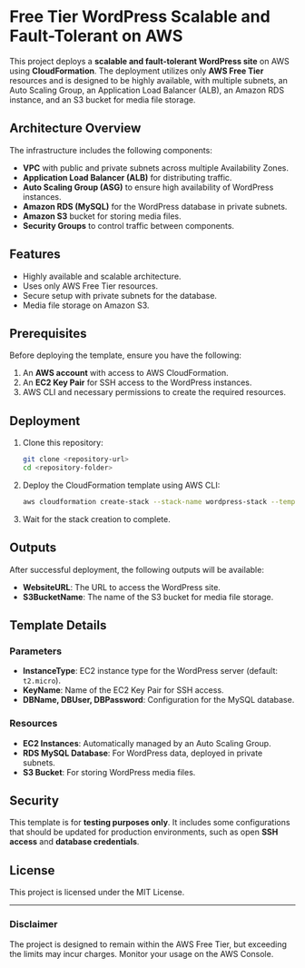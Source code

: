 
# Free Tier WordPress Scalable and Fault-Tolerant on AWS  

This project deploys a **scalable and fault-tolerant WordPress site** on AWS using **CloudFormation**. The deployment utilizes only **AWS Free Tier** resources and is designed to be highly available, with multiple subnets, an Auto Scaling Group, an Application Load Balancer (ALB), an Amazon RDS instance, and an S3 bucket for media file storage.  

## Architecture Overview  
The infrastructure includes the following components:  
- **VPC** with public and private subnets across multiple Availability Zones.  
- **Application Load Balancer (ALB)** for distributing traffic.  
- **Auto Scaling Group (ASG)** to ensure high availability of WordPress instances.  
- **Amazon RDS (MySQL)** for the WordPress database in private subnets.  
- **Amazon S3** bucket for storing media files.  
- **Security Groups** to control traffic between components.  

## Features  
- Highly available and scalable architecture.  
- Uses only AWS Free Tier resources.  
- Secure setup with private subnets for the database.  
- Media file storage on Amazon S3.  

## Prerequisites  
Before deploying the template, ensure you have the following:  
1. An **AWS account** with access to AWS CloudFormation.  
2. An **EC2 Key Pair** for SSH access to the WordPress instances.  
3. AWS CLI and necessary permissions to create the required resources.  

## Deployment  
1. Clone this repository:  
   ```bash
   git clone <repository-url>
   cd <repository-folder>
   ```  
2. Deploy the CloudFormation template using AWS CLI:  
   ```bash
   aws cloudformation create-stack --stack-name wordpress-stack --template-body file://template.yaml --parameters ParameterKey=KeyName,ParameterValue=<your-key-name>
   ```  
3. Wait for the stack creation to complete.  

## Outputs  
After successful deployment, the following outputs will be available:  
- **WebsiteURL**: The URL to access the WordPress site.  
- **S3BucketName**: The name of the S3 bucket for media file storage.  

## Template Details  
### Parameters  
- **InstanceType**: EC2 instance type for the WordPress server (default: `t2.micro`).  
- **KeyName**: Name of the EC2 Key Pair for SSH access.  
- **DBName, DBUser, DBPassword**: Configuration for the MySQL database.  

### Resources  
- **EC2 Instances**: Automatically managed by an Auto Scaling Group.  
- **RDS MySQL Database**: For WordPress data, deployed in private subnets.  
- **S3 Bucket**: For storing WordPress media files.  

## Security  
This template is for **testing purposes only**. It includes some configurations that should be updated for production environments, such as open **SSH access** and **database credentials**.  

## License  
This project is licensed under the MIT License.  

---

### Disclaimer  
The project is designed to remain within the AWS Free Tier, but exceeding the limits may incur charges. Monitor your usage on the AWS Console.  
```
